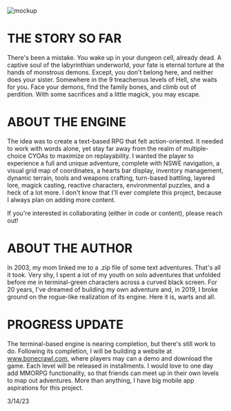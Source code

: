 ![mockup](https://user-images.githubusercontent.com/118931925/225107805-62ca450a-a079-47e0-97ec-76eddb036285.png)


# THE STORY SO FAR

There's been a mistake. You wake up in your dungeon cell, already dead. A captive soul of the labyrinthian underworld, your fate is eternal torture at the hands of monstrous demons. Except, you don't belong here, and neither does your sister. Somewhere in the 9 treacherous levels of Hell, she waits for you. Face your demons, find the family bones, and climb out of perdition. With some sacrifices and a little magick, you may escape.



# ABOUT THE ENGINE 

The idea was to create a text-based RPG that felt action-oriented. It needed to work with words alone, yet stay far away from the realm of multiple-choice CYOAs to maximize on replayability. I wanted the player to experience a full and unique adventure, complete with NSWE navigation, a visual grid map of coordinates, a hearts bar display, inventory management, dynamic terrain, tools and weapons crafting, turn-based battling, layered lore, magick casting, reactive characters, environmental puzzles, and a heck of a lot more. I don't know that I'll ever complete this project, because I always plan on adding more content. 

If you're interested in collaborating (either in code or content), please reach out!



# ABOUT THE AUTHOR

In 2003, my mom linked me to a .zip file of some text adventures. That's all it took. Very shy, I spent a lot of my youth on solo adventures that unfolded before me in terminal-green characters across a curved black screen. For 20 years, I've dreamed of building my own adventure and, in 2019, I broke ground on the rogue-like realization of its engine. Here it is, warts and all.



# PROGRESS UPDATE

The terminal-based engine is nearing completion, but there's still work to do. Following its completion, I will be building a website at www.bonecrawl.com, where players may can a demo and download the game. Each level will be released in installments. I would love to one day add MMORPG functionality, so that friends can meet up in their own levels to map out adventures. More than anything, I have big mobile app aspirations for this project. 

3/14/23

